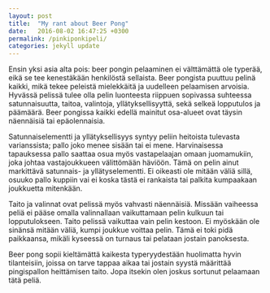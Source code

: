 ```yaml
---
layout: post
title:  "My rant about Beer Pong"
date:   2016-08-02 16:47:25 +0300
permalink: /pinkiponkipeli/
categories: jekyll update
---
```


Ensin yksi asia alta pois: beer pongin pelaaminen ei välttämättä ole typerää, eikä se tee kenestäkään henkilöstä sellaista. Beer pongista puuttuu pelinä kaikki, mikä tekee peleistä mielekkäitä ja uudelleen pelaamisen arvoisia. Hyvässä pelissä tulee olla pelin luonteesta riippuen sopivassa suhteessa satunnaisuutta, taitoa, valintoja, yllätyksellisyyttä, sekä selkeä lopputulos ja päämäärä. Beer pongissa kaikki edellä mainitut osa-alueet ovat täysin näennäisiä tai epäolennaisia.

Satunnaiselementti ja yllätyksellisyys syntyy peliin heitoista tulevasta varianssista; pallo joko menee sisään tai ei mene. Harvinaisessa tapauksessa pallo saattaa osua myös vastapelaajan omaan juomamukiin, joka johtaa vastajoukkueen välittömään häviöön. Tämä on pelin ainut markittävä satunnais- ja yllätyselementti. Ei oikeasti ole mitään väliä sillä, osuuko pallo kuppiin vai ei koska tästä ei rankaista tai palkita kumpaakaan joukkuetta mitenkään.

Taito ja valinnat ovat pelissä myös vahvasti näennäisiä. Missään vaiheessa peliä ei pääse omalla valinnallaan vaikuttamaan pelin kulkuun tai lopputulokseen. Taito pelissä vaikuttaa vain pelin kestoon. Ei myöskään ole sinänsä mitään väliä, kumpi joukkue voittaa pelin. Tämä ei toki pidä paikkaansa, mikäli kyseessä on turnaus tai pelataan jostain panoksesta.

Beer pong sopii kieltämättä kaikesta typeryydestään huolimatta hyvin tilanteisiin, joissa on tarve tappaa aikaa tai jostain syystä määrittää pingispallon heittämisen taito. Jopa itsekin olen joskus sortunut pelaamaan tätä peliä.
